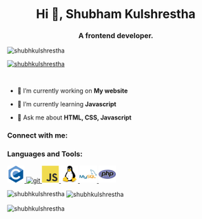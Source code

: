 <h1 align="center">Hi 👋, Shubham Kulshrestha</h1>
<h3 align="center">A frontend developer.</h3>

<p align="left"> <img src="https://komarev.com/ghpvc/?username=shubhkulshrestha&label=Profile%20views&color=0e75b6&style=flat" alt="shubhkulshrestha" /> </p>

<p align="left"> <a href="https://github.com/ryo-ma/github-profile-trophy"><img src="https://github-profile-trophy.vercel.app/?username=shubhkulshrestha" alt="shubhkulshrestha" /></a> </p>

<p align="left"> <a href="https://twitter.com/" target="blank"><img src="https://img.shields.io/twitter/follow/?logo=twitter&style=for-the-badge" alt="" /></a> </p>

- 🔭 I’m currently working on **My website**

- 🌱 I’m currently learning **Javascript**

- 💬 Ask me about **HTML, CSS, Javascript**



<h3 align="left">Connect with me:</h3>
<p align="left">
</p>

<h3 align="left">Languages and Tools:</h3>
<p align="left"> <a href="https://www.cprogramming.com/" target="_blank" rel="noreferrer"> <img src="https://raw.githubusercontent.com/devicons/devicon/master/icons/c/c-original.svg" alt="c" width="40" height="40"/> </a> <a href="https://git-scm.com/" target="_blank" rel="noreferrer"> <img src="https://www.vectorlogo.zone/logos/git-scm/git-scm-icon.svg" alt="git" width="40" height="40"/> </a> <a href="https://developer.mozilla.org/en-US/docs/Web/JavaScript" target="_blank" rel="noreferrer"> <img src="https://raw.githubusercontent.com/devicons/devicon/master/icons/javascript/javascript-original.svg" alt="javascript" width="40" height="40"/> </a> <a href="https://www.linux.org/" target="_blank" rel="noreferrer"> <img src="https://raw.githubusercontent.com/devicons/devicon/master/icons/linux/linux-original.svg" alt="linux" width="40" height="40"/> </a> <a href="https://www.mysql.com/" target="_blank" rel="noreferrer"> <img src="https://raw.githubusercontent.com/devicons/devicon/master/icons/mysql/mysql-original-wordmark.svg" alt="mysql" width="40" height="40"/> </a> <a href="https://www.php.net" target="_blank" rel="noreferrer"> <img src="https://raw.githubusercontent.com/devicons/devicon/master/icons/php/php-original.svg" alt="php" width="40" height="40"/> </a> </p>

<p><img align="left" src="https://github-readme-stats.vercel.app/api/top-langs?username=shubhkulshrestha&show_icons=true&locale=en&layout=compact" alt="shubhkulshrestha" /></p>

<p>&nbsp;<img align="center" src="https://github-readme-stats.vercel.app/api?username=shubhkulshrestha&show_icons=true&locale=en" alt="shubhkulshrestha" /></p>

<p><img align="center" src="https://github-readme-streak-stats.herokuapp.com/?user=shubhkulshrestha&" alt="shubhkulshrestha" /></p>
